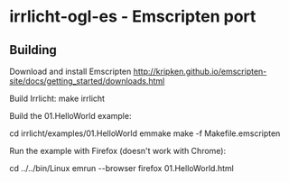 irrlicht-ogl-es - Emscripten port
=================================

Building
--------

Download and install Emscripten <http://kripken.github.io/emscripten-site/docs/getting_started/downloads.html>

Build Irrlicht: make irrlicht

Build the 01.HelloWorld example:

cd irrlicht/examples/01.HelloWorld
emmake make -f Makefile.emscripten

Run the example with Firefox (doesn't work with Chrome):

cd ../../bin/Linux
emrun --browser firefox 01.HelloWorld.html

